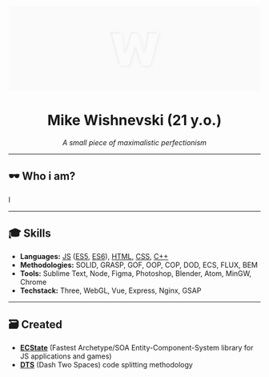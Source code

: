 ![Wishnevski GitHub Cover](./cover.png)

<h1 align="center">Mike Wishnevski (21 y.o.)</h2>
<p align="center"><i>A small piece of maximalistic perfectionism</i></p>

---

## :dark_sunglasses: Who i am?
I

---

## :mortar_board: Skills
- **Languages:** [JS](https://wikipedia.org/wiki/JavaScript) ([ES5](https://wikipedia.org/wiki/ECMAScript#5th_Edition), [ES6](https://wikipedia.org/wiki/ECMAScript#6th_Edition_–_ECMAScript_2015)), [HTML](https://en.wikipedia.org/wiki/HTML), [CSS](https://en.wikipedia.org/wiki/CSS), [C++](https://en.wikipedia.org/wiki/C++)  
- **Methodologies:** SOLID, GRASP, GOF, OOP, COP, DOD, ECS, FLUX, BEM  
- **Tools:** Sublime Text, Node, Figma, Photoshop, Blender, Atom, MinGW, Chrome  
- **Techstack:** Three, WebGL, Vue, Express, Nginx, GSAP  

---

## :card_file_box: Created
- [**ECState**](https://github.com/wishnevski/ecstate) (Fastest Archetype/SOA Entity-Component-System library for JS applications and games)
- [**DTS**](https://github.com/wishnevski/dts) (Dash Two Spaces) code splitting methodology
